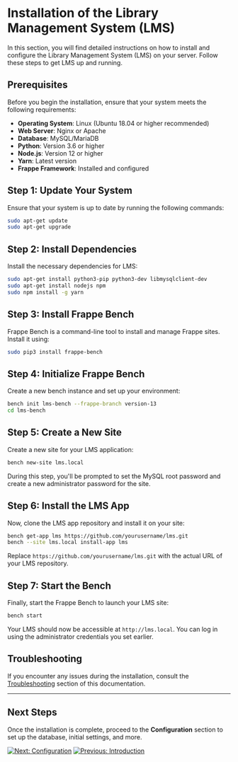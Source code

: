 # Installation of the Library Management System (LMS)

In this section, you will find detailed instructions on how to install and configure the Library Management System (LMS) on your server. Follow these steps to get LMS up and running.

## Prerequisites

Before you begin the installation, ensure that your system meets the following requirements:

- **Operating System**: Linux (Ubuntu 18.04 or higher recommended)
- **Web Server**: Nginx or Apache
- **Database**: MySQL/MariaDB
- **Python**: Version 3.6 or higher
- **Node.js**: Version 12 or higher
- **Yarn**: Latest version
- **Frappe Framework**: Installed and configured

## Step 1: Update Your System

Ensure that your system is up to date by running the following commands:

```bash
sudo apt-get update
sudo apt-get upgrade
```

## Step 2: Install Dependencies

Install the necessary dependencies for LMS:

```bash
sudo apt-get install python3-pip python3-dev libmysqlclient-dev
sudo apt-get install nodejs npm
sudo npm install -g yarn
```

## Step 3: Install Frappe Bench

Frappe Bench is a command-line tool to install and manage Frappe sites. Install it using:

```bash
sudo pip3 install frappe-bench
```

## Step 4: Initialize Frappe Bench

Create a new bench instance and set up your environment:

```bash
bench init lms-bench --frappe-branch version-13
cd lms-bench
```

## Step 5: Create a New Site

Create a new site for your LMS application:

```bash
bench new-site lms.local
```

During this step, you'll be prompted to set the MySQL root password and create a new administrator password for the site.

## Step 6: Install the LMS App

Now, clone the LMS app repository and install it on your site:

```bash
bench get-app lms https://github.com/yourusername/lms.git
bench --site lms.local install-app lms
```

Replace `https://github.com/yourusername/lms.git` with the actual URL of your LMS repository.

## Step 7: Start the Bench

Finally, start the Frappe Bench to launch your LMS site:

```bash
bench start
```

Your LMS should now be accessible at `http://lms.local`. You can log in using the administrator credentials you set earlier.

## Troubleshooting

If you encounter any issues during the installation, consult the [Troubleshooting](troubleshooting.md) section of this documentation.

---

## Next Steps

Once the installation is complete, proceed to the **Configuration** section to set up the database, initial settings, and more.

[![Next: Configuration](https://img.shields.io/badge/Next-Configuration-blue?style=for-the-badge)](configuration.md)
[![Previous: Introduction](https://img.shields.io/badge/Previous-Introduction-blue?style=for-the-badge)](introduction.md)
